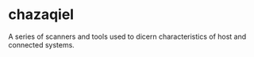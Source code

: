 # chazaqiel
A series of scanners and tools used to dicern characteristics of host and connected systems.
